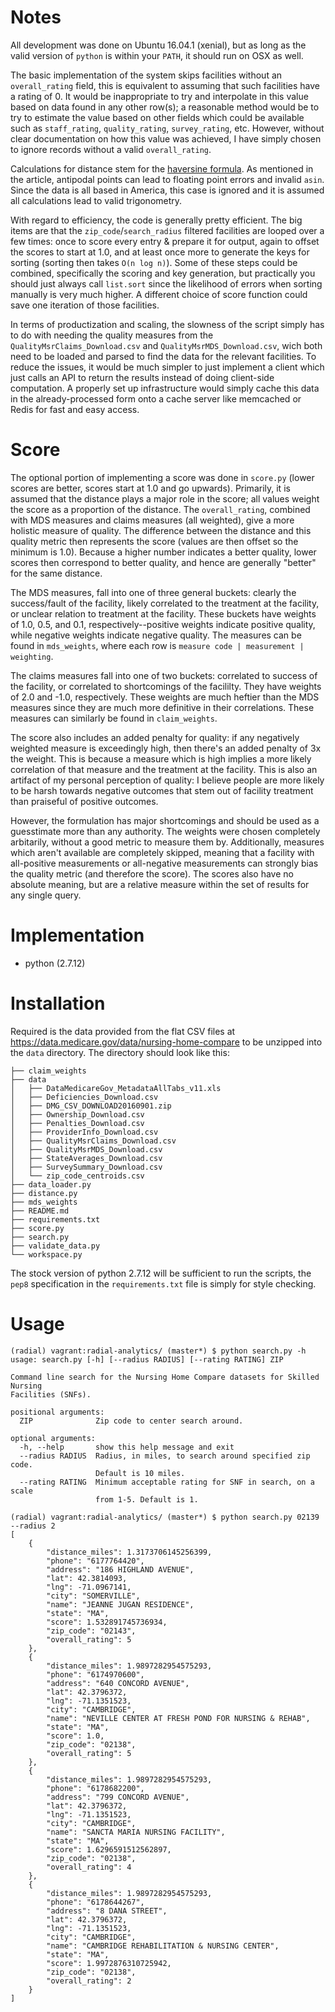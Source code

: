 # Notes
All development was done on Ubuntu 16.04.1 (xenial), but as long as the valid version of `python` is within your `PATH`, it should run on OSX as well.

The basic implementation of the system skips facilities without an `overall_rating` field, this is equivalent to assuming that such facilities have a rating of 0. It would be inappropriate to try and interpolate in this value based on data found in any other row(s); a reasonable method would be to try to estimate the value based on other fields which could be available such as `staff_rating`, `quality_rating`, `survey_rating`, etc. However, without clear documentation on how this value was achieved, I have simply chosen to ignore records without a valid `overall_rating`.

Calculations for distance stem for the [haversine formula](https://en.wikipedia.org/wiki/Haversine_formula). As mentioned in the article, antipodal points can lead to floating point errors and invalid `asin`. Since the data is all based in America, this case is ignored and it is assumed all calculations lead to valid trigonometry.

With regard to efficiency, the code is generally pretty efficient. The big items are that the `zip_code`/`search_radius` filtered facilities are looped over a few times: once to score every entry & prepare it for output, again to offset the scores to start at 1.0, and at least once more to generate the keys for sorting (sorting then takes `O(n log n)`). Some of these steps could be combined, specifically the scoring and key generation, but practically you should just always call `list.sort` since the likelihood of errors when sorting manually is very much higher. A different choice of score function could save one iteration of those facilities.

In terms of productization and scaling, the slowness of the script simply has to do with needing the quality measures from the `QualityMsrClaims_Download.csv` and `QualityMsrMDS_Download.csv`, wich both need to be loaded and parsed to find the data for the relevant facilities. To reduce the issues, it would be much simpler to just implement a client which just calls an API to return the results instead of doing client-side computation. A properly set up infrastructure would simply cache this data in the already-processed form onto a cache server like memcached or Redis for fast and easy access.

# Score
The optional portion of implementing a score was done in `score.py` (lower scores are better, scores start at 1.0 and go upwards). Primarily, it is assumed that the distance plays a major role in the score; all values weight the score as a proportion of the distance. The `overall_rating`, combined with MDS measures and claims measures (all weighted), give a more holistic measure of quality. The difference between the distance and this quality metric then represents the score (values are then offset so the minimum is 1.0). Because a higher number indicates a better quality, lower scores then correspond to better quality, and hence are generally "better" for the same distance.

The MDS measures, fall into one of three general buckets: clearly the success/fault of the facility, likely correlated to the treatment at the facility, or unclear relation to treatment at the facility. These buckets have weights of 1.0, 0.5, and 0.1, respectively--positive weights indicate positive quality, while negative weights indicate negative quality. The measures can be found in `mds_weights`, where each row is `measure code | measurement | weighting`.

The claims measures fall into one of two buckets: correlated to success of the facility, or correlated to shortcomings of the facililty. They have weights of 2.0 and -1.0, respectively. These weights are much heftier than the MDS measures since they are much more definitive in their correlations. These measures can similarly be found in `claim_weights`.

The score also includes an added penalty for quality: if any negatively weighted measure is exceedingly high, then there's an added penalty of 3x the weight. This is because a measure which is high implies a more likely correlation of that measure and the treatment at the facility. This is also an artifact of my personal perception of quality: I believe people are more likely to be harsh towards negative outcomes that stem out of facility treatment than praiseful of positive outcomes.

However, the formulation has major shortcomings and should be used as a guesstimate more than any authority. The weights were chosen completely arbitarily, without a good metric to measure them by. Additionally, measures which aren't available are completely skipped, meaning that a facility with all-positive measurements or all-negative measurements can strongly bias the quality metric (and therefore the score). The scores also have no absolute meaning, but are a relative measure within the set of results for any single query.

# Implementation
- python (2.7.12)

# Installation
Required is the data provided from the flat CSV files at https://data.medicare.gov/data/nursing-home-compare to be unzipped into the `data` directory. The directory should look like this:

```
├── claim_weights
├── data
│   ├── DataMedicareGov_MetadataAllTabs_v11.xls
│   ├── Deficiencies_Download.csv
│   ├── DMG_CSV_DOWNLOAD20160901.zip
│   ├── Ownership_Download.csv
│   ├── Penalties_Download.csv
│   ├── ProviderInfo_Download.csv
│   ├── QualityMsrClaims_Download.csv
│   ├── QualityMsrMDS_Download.csv
│   ├── StateAverages_Download.csv
│   ├── SurveySummary_Download.csv
│   └── zip_code_centroids.csv
├── data_loader.py
├── distance.py
├── mds_weights
├── README.md
├── requirements.txt
├── score.py
├── search.py
├── validate_data.py
└── workspace.py
```

The stock version of python 2.7.12 will be sufficient to run the scripts, the `pep8` specification in the `requirements.txt` file is simply for style checking.

# Usage
```
(radial) vagrant:radial-analytics/ (master*) $ python search.py -h
usage: search.py [-h] [--radius RADIUS] [--rating RATING] ZIP

Command line search for the Nursing Home Compare datasets for Skilled Nursing
Facilities (SNFs).

positional arguments:
  ZIP              Zip code to center search around.

optional arguments:
  -h, --help       show this help message and exit
  --radius RADIUS  Radius, in miles, to search around specified zip code.
                   Default is 10 miles.
  --rating RATING  Minimum acceptable rating for SNF in search, on a scale
                   from 1-5. Default is 1.

(radial) vagrant:radial-analytics/ (master*) $ python search.py 02139 --radius 2
[
    {
        "distance_miles": 1.3173706145256399, 
        "phone": "6177764420", 
        "address": "186 HIGHLAND AVENUE", 
        "lat": 42.3814093, 
        "lng": -71.0967141, 
        "city": "SOMERVILLE", 
        "name": "JEANNE JUGAN RESIDENCE", 
        "state": "MA", 
        "score": 1.532891745736934, 
        "zip_code": "02143", 
        "overall_rating": 5
    }, 
    {
        "distance_miles": 1.9897282954575293, 
        "phone": "6174970600", 
        "address": "640 CONCORD AVENUE", 
        "lat": 42.3796372, 
        "lng": -71.1351523, 
        "city": "CAMBRIDGE", 
        "name": "NEVILLE CENTER AT FRESH POND FOR NURSING & REHAB", 
        "state": "MA", 
        "score": 1.0, 
        "zip_code": "02138", 
        "overall_rating": 5
    }, 
    {
        "distance_miles": 1.9897282954575293, 
        "phone": "6178682200", 
        "address": "799 CONCORD AVENUE", 
        "lat": 42.3796372, 
        "lng": -71.1351523, 
        "city": "CAMBRIDGE", 
        "name": "SANCTA MARIA NURSING FACILITY", 
        "state": "MA", 
        "score": 1.6296591512562897, 
        "zip_code": "02138", 
        "overall_rating": 4
    }, 
    {
        "distance_miles": 1.9897282954575293, 
        "phone": "6178644267", 
        "address": "8 DANA STREET", 
        "lat": 42.3796372, 
        "lng": -71.1351523, 
        "city": "CAMBRIDGE", 
        "name": "CAMBRIDGE REHABILITATION & NURSING CENTER", 
        "state": "MA", 
        "score": 1.9972876310725942, 
        "zip_code": "02138", 
        "overall_rating": 2
    }
]
```
